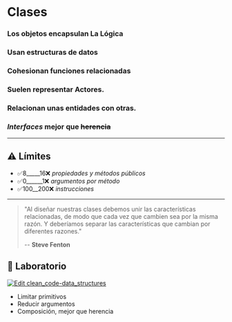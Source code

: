 # Clases

### Los objetos encapsulan La Lógica

### Usan estructuras de datos

### Cohesionan funciones relacionadas

### Suelen representar Actores.

### Relacionan unas entidades con otras.

### _Interfaces_ mejor que ~~herencia~~

---

## ⚠️ Límites

- ✅8_____16❌ _propiedades y métodos públicos_
- ✅0______1❌ _argumentos por método_
- ✅100__200❌ _instrucciones_

---

> "Al diseñar nuestras clases debemos unir las características relacionadas,
> de modo que cada vez que cambien sea por la misma razón.
> Y deberíamos separar las características que cambian por diferentes razones."
>
> -- **Steve Fenton**

## 📝 Laboratorio

[![Edit clean_code-data_structures](https://codesandbox.io/static/img/play-codesandbox.svg)](https://codesandbox.io/s/mystifying-cartwright-tj1w0?fontsize=14&hidenavigation=1&previewwindow=tests&theme=dark)

- Limitar primitivos
- Reducir argumentos
- Composición, mejor que herencia